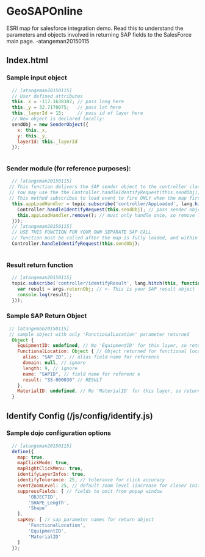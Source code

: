 # GeoSAPOnline
ESRI map for salesforce integration demo. Read this to understand the parameters and objects involved in returning SAP fields to the SalesForce main page.
-atangeman20150115

## Index.html
### Sample input object 
```javascript
  // [atangeman20150115]
  // User defined attributes
  this._x = -117.1638107; // pass long here
  this._y = 32.7170075;   // pass lat here
  this._layerId = 15;     // pass id of layer here
  // New object is declared locally:
  sendObj = new SenderObject({
    x: this._x,
    y: this._y,
    layerId: this._layerId
  });
                    
```
### Sender module (for reference purposes):
```javascript
  // [atangeman20150115]
 // This function delivers the SAP sender object to the controller class once the map loads. 
 // You may use the the Controller.handleIdentifyRequest(this.sendObj); function to deliver on-demand. 
 // This method subscribes to load event to fire ONLY when the map first loads.
  this.appLoadHandler = topic.subscribe('controller/AppLoaded', lang.hitch(this, function (args) {
    Controller.handleIdentifyRequest(this.sendObj); // pass sender object to controller for delivery to identify widget
    this.appLoadHandler.remove(); // must only handle once, so remove listener
  }));
  // [atangeman20150115]
  // USE THIS FUNCTION FOR YOUR OWN SEPARATE SAP CALL
  // function must be called after the map is fully loaded, and within the same scope of the main function!
  Controller.handleIdentifyRequest(this.sendObj);
  
```
### Result return function
```javascript
  // [atangeman20150115]
  topic.subscribe('controller/identifyResult', lang.hitch(this, function (args) {
    var result = args.returnObj; // <- This is your SAP result object
    console.log(result);
  }));
```
### Sample SAP Return Object
```javascript
 // [atangeman20150115]
 // sample object with only 'FunctionalLocation' parameter returned
  Object {
    EquipmentID: undefined, // No 'EquipmentID' for this layer, so returns undefined
    FunctionalLocation: Object { // Object returned for functional location
      alias: "SAP ID", // alias field name for reference
      domain: null, // ignore
      length: 9, // ignore
      name: "SAPID", // field name for referenc e
      result: "SS-000030" // RESULT 
    },
    MaterialID: undefined, // No 'MaterialID' for this layer, so returns undefined
  }
```
## Identify Config (/js/config/identify.js) 
### Sample dojo configuration options
```javascript
  // [atangeman20150115]
  define({
  	map: true,
  	mapClickMode: true,
  	mapRightClickMenu: true,
  	identifyLayerInfos: true,
  	identifyTolerance: 25, // tolerance for click accuracy
  	eventZoomLevel: 25, // default zoom level (increase for closer initial zoom)
  	suppressFields: [ // fields to omit from popup window
  		'OBJECTID',
  		'SHAPE_Length',
  		'Shape'
  	],
  	sapKey: [ // sap parameter names for return object
  		'FunctionalLocation', 
  		'EquipmentID', 
  		'MaterialID'
  	]
  });
```
